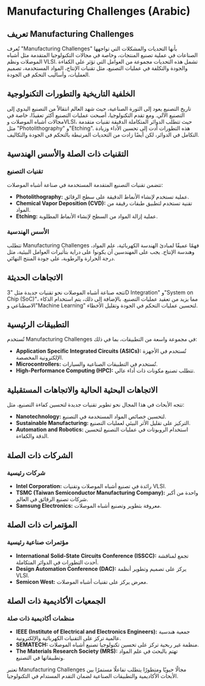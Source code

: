 # Manufacturing Challenges (Arabic)

## تعريف Manufacturing Challenges
تُعرف "Manufacturing Challenges" بأنها التحديات والمشكلات التي تواجهها الصناعات في عملية تصنيع المنتجات، وخاصة في مجالات التكنولوجيا المتقدمة مثل أشباه الموصلات ونظم VLSI. تشمل هذه التحديات مجموعة من العوامل التي تؤثر على الكفاءة والجودة والتكلفة في عمليات التصنيع، مثل تقنيات الإنتاج، المواد المستخدمة، تصميم العمليات، وأساليب التحكم في الجودة.

## الخلفية التاريخية والتطورات التكنولوجية
تاريخ التصنيع يعود إلى الثورة الصناعية، حيث شهد العالم انتقالاً من التصنيع اليدوي إلى التصنيع الآلي. ومع تقدم التكنولوجيا، أصبحت عمليات التصنيع أكثر تعقيدًا، خاصة في مجالات أشباه الموصلات وVLSI، حيث تتطلب الدوائر المتكاملة الدقيقة تقنيات متقدمة مثل "Photolithography" و"Etching". هذه التطورات أدت إلى تحسين الأداء وزيادة التكامل في الدوائر، لكن أيضًا زادت من التحديات المرتبطة بالتحكم في الجودة والتكاليف.

## التقنيات ذات الصلة والأسس الهندسية
### تقنيات التصنيع
تتضمن تقنيات التصنيع المتقدمة المستخدمة في صناعة أشباه الموصلات:

- **Photolithography:** عملية تستخدم لإنشاء الأنماط الدقيقة على سطح الرقائق.
- **Chemical Vapor Deposition (CVD):** تقنية تستخدم لتطبيق طبقات رقيقة من المواد.
- **Etching:** عملية إزالة المواد من السطح لإنشاء الأنماط المطلوبة.

### الأسس الهندسية
تتطلب Manufacturing Challenges فهمًا عميقًا لمبادئ الهندسة الكهربائية، علم المواد، وهندسة الإنتاج. يجب على المهندسين أن يكونوا على دراية بتأثيرات العوامل البيئية، مثل درجة الحرارة والرطوبة، على جودة المنتج النهائي.

## الاتجاهات الحديثة
تتجه صناعة أشباه الموصلات نحو تقنيات جديدة مثل "3D Integration" و"System on Chip (SoC)"، مما يزيد من تعقيد عمليات التصنيع. بالإضافة إلى ذلك، يتم استخدام الذكاء الاصطناعي و"Machine Learning" لتحسين عمليات التحكم في الجودة وتقليل الأخطاء.

## التطبيقات الرئيسية
تُستخدم Manufacturing Challenges في مجموعة واسعة من التطبيقات، بما في ذلك:

- **Application Specific Integrated Circuits (ASICs):** تُستخدم في الأجهزة الإلكترونية المخصصة.
- **Microcontrollers:** تُستخدم في التطبيقات الصناعية والسيارات.
- **High-Performance Computing (HPC):** تتطلب تصنيع مكونات ذات أداء عالي.

## الاتجاهات البحثية الحالية والاتجاهات المستقبلية
تتجه الأبحاث في هذا المجال نحو تطوير تقنيات جديدة لتحسين كفاءة التصنيع، مثل:

- **Nanotechnology:** لتحسين خصائص المواد المستخدمة في التصنيع.
- **Sustainable Manufacturing:** التركيز على تقليل الأثر البيئي لعمليات التصنيع.
- **Automation and Robotics:** استخدام الروبوتات في عمليات التصنيع لتحسين الدقة والكفاءة.

## الشركات ذات الصلة
### شركات رئيسية
- **Intel Corporation:** رائدة في تصنيع أشباه الموصلات وتقنيات VLSI.
- **TSMC (Taiwan Semiconductor Manufacturing Company):** واحدة من أكبر شركات تصنيع الرقائق في العالم.
- **Samsung Electronics:** معروفة بتطوير وتصنيع أشباه الموصلات.

## المؤتمرات ذات الصلة
### مؤتمرات صناعية رئيسية
- **International Solid-State Circuits Conference (ISSCC):** تجمع لمناقشة أحدث التطورات في الدوائر المتكاملة.
- **Design Automation Conference (DAC):** يركز على تصميم وتطوير أنظمة VLSI.
- **Semicon West:** معرض يركز على تقنيات أشباه الموصلات.

## الجمعيات الأكاديمية ذات الصلة
### منظمات أكاديمية ذات صلة
- **IEEE (Institute of Electrical and Electronics Engineers):** جمعية هندسية عالمية تركز على التقنيات الكهربائية والإلكترونية.
- **SEMATECH:** منظمة غير ربحية تركز على تحسين تكنولوجيا تصنيع أشباه الموصلات.
- **The Materials Research Society (MRS):** تهتم بالبحث في علم المواد وتطبيقاتها في التصنيع.

تعتبر Manufacturing Challenges مجالًا حيويًا ومتطورًا يتطلب تفاعلًا مستمرًا بين الأبحاث الأكاديمية والتطبيقات الصناعية لضمان التقدم المستدام في التكنولوجيا.